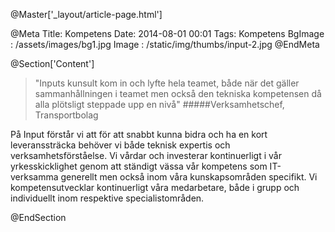 @Master['_layout/article-page.html'] 

@Meta
Title: Kompetens
Date: 2014-08-01 00:01
Tags: Kompetens
BgImage : /assets/images/bg1.jpg
Image : /static/img/thumbs/input-2.jpg
@EndMeta

@Section['Content']

>"Inputs kunsult kom in och lyfte hela teamet, både när det gäller sammanhållningen i teamet men också den tekniska kompetensen då alla plötsligt steppade upp en nivå"
#####Verksamhetschef, Transportbolag
 
På Input förstår vi att för att snabbt kunna bidra och ha en kort leveranssträcka behöver vi både teknisk expertis och verksamhetsförståelse. Vi vårdar och investerar kontinuerligt i vår yrkesskicklighet genom att ständigt vässa vår kompetens som IT-verksamma generellt men också inom våra kunskapsområden specifikt. Vi kompetensutvecklar kontinuerligt våra medarbetare, både i grupp och individuellt inom respektive specialistområden.

@EndSection